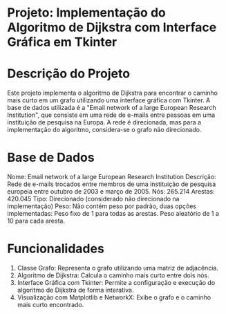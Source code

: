 # Projeto: Implementação do Algoritmo de Dijkstra com Interface Gráfica em Tkinter
# Descrição do Projeto
Este projeto implementa o algoritmo de Dijkstra para encontrar o caminho mais curto em um grafo utilizando uma interface gráfica com Tkinter. A base de dados utilizada é a "Email network of a large European Research Institution", que consiste em uma rede de e-mails entre pessoas em uma instituição de pesquisa na Europa. A rede é direcionada, mas para a implementação do algoritmo, considera-se o grafo não direcionado.

# Base de Dados
Nome: Email network of a large European Research Institution
Descrição: Rede de e-mails trocados entre membros de uma instituição de pesquisa europeia entre outubro de 2003 e março de 2005.
Nós: 265.214
Arestas: 420.045
Tipo: Direcionado (considerado não direcionado na implementação)
Peso: Não contém peso por padrão, duas opções implementadas:
Peso fixo de 1 para todas as arestas.
Peso aleatório de 1 a 10 para cada aresta.
# Funcionalidades
1. Classe Grafo: Representa o grafo utilizando uma matriz de adjacência.
2. Algoritmo de Dijkstra: Calcula o caminho mais curto entre dois nós.
3. Interface Gráfica com Tkinter: Permite a configuração e execução do algoritmo de Dijkstra de forma interativa.
4. Visualização com Matplotlib e NetworkX: Exibe o grafo e o caminho mais curto encontrado.
